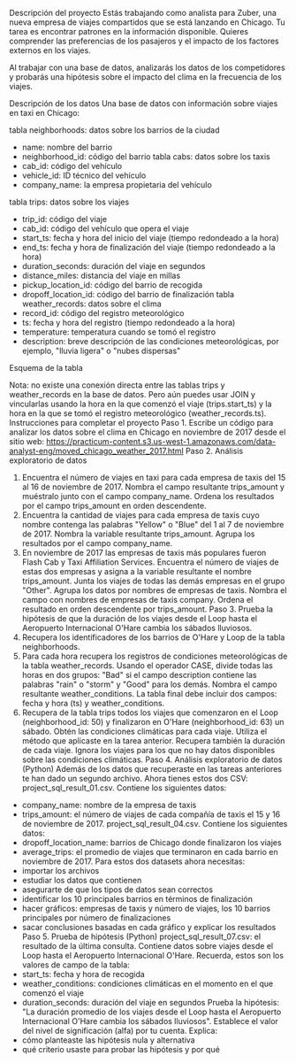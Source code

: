 Descripción del proyecto
Estás trabajando como analista para Zuber, una nueva empresa de viajes compartidos que se está lanzando en Chicago. Tu tarea es encontrar patrones en la información disponible. Quieres comprender las preferencias de los pasajeros y el impacto de los factores externos en los viajes.

Al trabajar con una base de datos, analizarás los datos de los competidores y probarás una hipótesis sobre el impacto del clima en la frecuencia de los viajes.

Descripción de los datos
Una base de datos con información sobre viajes en taxi en Chicago:

tabla neighborhoods: datos sobre los barrios de la ciudad

* name: nombre del barrio
*	neighborhood_id: código del barrio
tabla cabs: datos sobre los taxis
*	cab_id: código del vehículo
*	vehicle_id: ID técnico del vehículo
*	company_name: la empresa propietaria del vehículo

tabla trips: datos sobre los viajes

*	trip_id: código del viaje
*	cab_id: código del vehículo que opera el viaje
*	start_ts: fecha y hora del inicio del viaje (tiempo redondeado a la hora)
*	end_ts: fecha y hora de finalización del viaje (tiempo redondeado a la hora)
*	duration_seconds: duración del viaje en segundos
*	distance_miles: distancia del viaje en millas
*	pickup_location_id: código del barrio de recogida
*	dropoff_location_id: código del barrio de finalización
tabla weather_records: datos sobre el clima
*	record_id: código del registro meteorológico
*	ts: fecha y hora del registro (tiempo redondeado a la hora)
*	temperature: temperatura cuando se tomó el registro
*	description: breve descripción de las condiciones meteorológicas, por ejemplo, "lluvia ligera" o "nubes dispersas"

Esquema de la tabla
 
Nota: no existe una conexión directa entre las tablas trips y weather_records en la base de datos. Pero aún puedes usar JOIN y vincularlas usando la hora en la que comenzó el viaje (trips.start_ts) y la hora en la que se tomó el registro meteorológico (weather_records.ts).
Instrucciones para completar el proyecto
Paso 1. Escribe un código para analizar los datos sobre el clima en Chicago en noviembre de 2017 desde el sitio web:
https://practicum-content.s3.us-west-1.amazonaws.com/data-analyst-eng/moved_chicago_weather_2017.html
Paso 2. Análisis exploratorio de datos
1.	Encuentra el número de viajes en taxi para cada empresa de taxis del 15 al 16 de noviembre de 2017. Nombra el campo resultante trips_amount y muéstralo junto con el campo company_name. Ordena los resultados por el campo trips_amount en orden descendente.
2.	Encuentra la cantidad de viajes para cada empresa de taxis cuyo nombre contenga las palabras "Yellow" o "Blue" del 1 al 7 de noviembre de 2017. Nombra la variable resultante trips_amount. Agrupa los resultados por el campo company_name.
3.	En noviembre de 2017 las empresas de taxis más populares fueron Flash Cab y Taxi Affiliation Services. Encuentra el número de viajes de estas dos empresas y asigna a la variable resultante el nombre trips_amount. Junta los viajes de todas las demás empresas en el grupo "Other". Agrupa los datos por nombres de empresas de taxis. Nombra el campo con nombres de empresas de taxis company. Ordena el resultado en orden descendente por trips_amount.
Paso 3. Prueba la hipótesis de que la duración de los viajes desde el Loop hasta el Aeropuerto Internacional O'Hare cambia los sábados lluviosos.
1.	Recupera los identificadores de los barrios de O'Hare y Loop de la tabla neighborhoods.
2.	Para cada hora recupera los registros de condiciones meteorológicas de la tabla weather_records. Usando el operador CASE, divide todas las horas en dos grupos: "Bad" si el campo description contiene las palabras "rain" o "storm" y "Good" para los demás. Nombra el campo resultante weather_conditions. La tabla final debe incluir dos campos: fecha y hora (ts) y weather_conditions.
3.	Recupera de la tabla trips todos los viajes que comenzaron en el Loop (neighborhood_id: 50) y finalizaron en O'Hare (neighborhood_id: 63) un sábado. Obtén las condiciones climáticas para cada viaje. Utiliza el método que aplicaste en la tarea anterior. Recupera también la duración de cada viaje. Ignora los viajes para los que no hay datos disponibles sobre las condiciones climáticas.
Paso 4. Análisis exploratorio de datos (Python)
Además de los datos que recuperaste en las tareas anteriores te han dado un segundo archivo. Ahora tienes estos dos CSV:
project_sql_result_01.csv. Contiene los siguientes datos:
*	company_name: nombre de la empresa de taxis
*	trips_amount: el número de viajes de cada compañía de taxis el 15 y 16 de noviembre de 2017.
project_sql_result_04.csv. Contiene los siguientes datos:
*	dropoff_location_name: barrios de Chicago donde finalizaron los viajes
*	average_trips: el promedio de viajes que terminaron en cada barrio en noviembre de 2017.
Para estos dos datasets ahora necesitas:
*	importar los archivos
*	estudiar los datos que contienen
*	asegurarte de que los tipos de datos sean correctos
*	identificar los 10 principales barrios en términos de finalización
*	hacer gráficos: empresas de taxis y número de viajes, los 10 barrios principales por número de finalizaciones
*	sacar conclusiones basadas en cada gráfico y explicar los resultados
Paso 5. Prueba de hipótesis (Python)
project_sql_result_07.csv: el resultado de la última consulta. Contiene datos sobre viajes desde el Loop hasta el Aeropuerto Internacional O'Hare. Recuerda, estos son los valores de campo de la tabla:
*	start_ts: fecha y hora de recogida
*	weather_conditions: condiciones climáticas en el momento en el que comenzó el viaje
*	duration_seconds: duración del viaje en segundos
Prueba la hipótesis: "La duración promedio de los viajes desde el Loop hasta el Aeropuerto Internacional O'Hare cambia los sábados lluviosos".
Establece el valor del nivel de significación (alfa) por tu cuenta.
Explica:
*	cómo planteaste las hipótesis nula y alternativa
*	qué criterio usaste para probar las hipótesis y por qué
